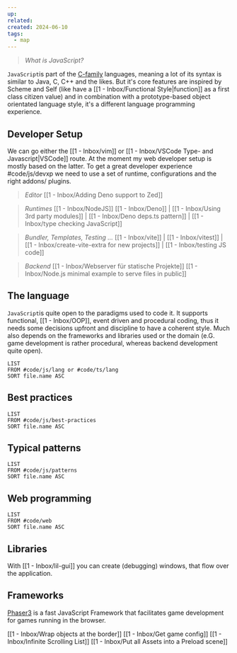 ```yaml
---
up: 
related: 
created: 2024-06-10
tags:
  - map
---
```

> *What is JavaScript?*

`JavaScript`is part of the [C-family](https://en.wikipedia.org/wiki/List_of_C-family_programming_languages) languages, meaning a lot of its syntax is similar to Java, C, C++ and the likes. But it's core features are inspired by Scheme and Self (like have a [[1 - Inbox/Functional Style|function]] as a first class citizen value) and in combination with a prototype-based object orientated language style, it's a different language programming experience.

## Developer Setup

We can go either the [[1 - Inbox/vim]] or [[1 - Inbox/VSCode Type- and Javascript|VSCode]] route. At the moment my web developer setup is mostly based on the latter.  To get a great developer experience #code/js/devxp we need to use a set of runtime, configurations and the right addons/ plugins.

> *Editor*
[[1 - Inbox/Adding Deno support to Zed]]

> *Runtimes*
[[1 - Inbox/NodeJS]]
[[1 - Inbox/Deno]] | [[1 - Inbox/Using 3rd party modules]] | [[1 - Inbox/Deno deps.ts pattern]] | [[1 - Inbox/type checking JavaScript]]

> *Bundler, Templates, Testing ...*
[[1 - Inbox/vite]] | [[1 - Inbox/vitest]] | [[1 - Inbox/create-vite-extra for new  projects]] | [[1 - Inbox/testing JS code]]

> *Backend*
[[1 - Inbox/Webserver für statische Projekte]]
[[1 - Inbox/Node.js minimal example  to serve files in public]]

## The language
`JavaScript`is quite open to the paradigms used to code it. It supports functional, [[1 - Inbox/OOP]], event driven and procedural coding, thus it needs some decisions upfront and discipline to have a coherent style. Much also depends on the frameworks and libraries used or the domain (e.G. game development is rather procedural, whereas backend development quite open). 
```dataview
LIST
FROM #code/js/lang or #code/ts/lang 
SORT file.name ASC
```
## Best practices
```dataview
LIST
FROM #code/js/best-practices
SORT file.name ASC
```
## Typical patterns
```dataview
LIST
FROM #code/js/patterns
SORT file.name ASC
```
## Web programming
```dataview
LIST
FROM #code/web
SORT file.name ASC
```
## Libraries

With [[1 - Inbox/lil-gui]] you can create (debugging) windows, that flow over the application.

## Frameworks

[Phaser3](https://explorer.phaser.io/) is a fast JavaScript Framework that facilitates game development for games running in the browser.

[[1 - Inbox/Wrap objects at the border]] 
[[1 - Inbox/Get game config]]
[[1 - Inbox/Infinite Scrolling List]]
[[1 - Inbox/Put all Assets into a Preload scene]]